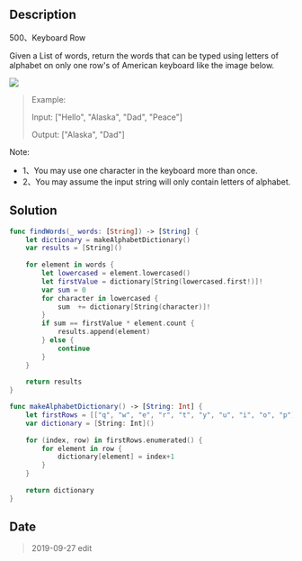 ## Description

500、Keyboard Row

Given a List of words, return the words that can be typed using letters of alphabet on only one row's of American keyboard like the image below.

![](https://assets.leetcode.com/uploads/2018/10/12/keyboard.png)
 
> Example:
> 
> Input: ["Hello", "Alaska", "Dad", "Peace"]
> 
> Output: ["Alaska", "Dad"]
 

Note:

- 1、You may use one character in the keyboard more than once.
- 2、You may assume the input string will only contain letters of alphabet.

## Solution

```swift
func findWords(_ words: [String]) -> [String] {
    let dictionary = makeAlphabetDictionary()
    var results = [String]()
    
    for element in words {
        let lowercased = element.lowercased()
        let firstValue = dictionary[String(lowercased.first!)]!
        var sum = 0
        for character in lowercased {
            sum  += dictionary[String(character)]!
        }
        if sum == firstValue * element.count {
            results.append(element)
        } else {
            continue
        }
    }
    
    return results
}

func makeAlphabetDictionary() -> [String: Int] {
    let firstRows = [["q", "w", "e", "r", "t", "y", "u", "i", "o", "p"],["a", "s", "d", "f", "g", "h", "j", "k", "l"],["z", "x", "c", "v", "b", "n", "m"]]
    var dictionary = [String: Int]()
    
    for (index, row) in firstRows.enumerated() {
        for element in row {
            dictionary[element] = index+1
        }
    }
    
    return dictionary
}
```

## Date

>  2019-09-27 edit